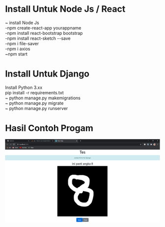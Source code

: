 # Install Untuk Node Js / React 
~ install Node Js \
-npm create-react-app yourappname \
-npm install react-bootstrap bootstrap \
-npm install react-sketch --save \
-npm i file-saver\
-npm i axios\
~npm start

# Install Untuk Django
Install Python 3.xx \
pip install -r requirements.txt \
~ python manage.py makemigrations \
~ python manage.py migrate \
~ python manage.py runserver 


# Hasil Contoh Progam

![Screenshot](Untitled.png)
